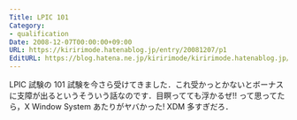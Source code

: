 ```yaml
---
Title: LPIC 101
Category:
- qualification
Date: 2008-12-07T00:00:00+09:00
URL: https://kiririmode.hatenablog.jp/entry/20081207/p1
EditURL: https://blog.hatena.ne.jp/kiririmode/kiririmode.hatenablog.jp/atom/entry/8454420450078213795
---
```


LPIC 試験の 101 試験を今さら受けてきました．これ受かっとかないとボーナスに支障が出るというそういう話なのです．目瞑ってても浮かるぜ!! って思ってたら，X Window System あたりがヤバかった! XDM 多すぎだろ．
